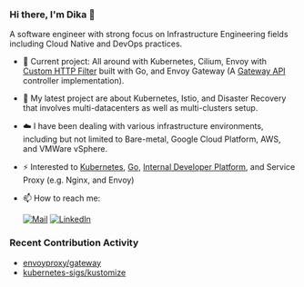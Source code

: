 ### Hi there, I'm Dika 👋

A software engineer with strong focus on Infrastructure Engineering fields including Cloud Native and DevOps practices.

- :rocket: Current project: All around with Kubernetes, Cilium, Envoy with [Custom HTTP Filter](https://www.envoyproxy.io/docs/envoy/latest/configuration/http/http_filters/golang_filter) built with Go, and Envoy Gateway (A [Gateway API](https://gateway-api.sigs.k8s.io/) controller implementation).
- :seedling: My latest project are about Kubernetes, Istio, and Disaster Recovery that involves multi-datacenters as well as multi-clusters setup.
- ☁️ I have been dealing with various infrastructure environments, including but not limited to Bare-metal, Google Cloud Platform, AWS, and VMWare vSphere.
- :zap: Interested to [Kubernetes](https://kubernetes.io), [Go](https://golang.org), [Internal Developer Platform](https://internaldeveloperplatform.org/), and Service Proxy (e.g. Nginx, and Envoy)
- 📫 How to reach me:

    [![Mail](https://img.shields.io/static/v1?label=%20&message=me@ardikabs.com&logo=gmail&style=flat&labelColor=white)](mailto:me@ardikabs.com)
    [![LinkedIn](https://img.shields.io/static/v1?label=%20&message=LinkedIn&color=blue&logo=LinkedIn&style=flat&labelColor=blue)](https://www.linkedin.com/in/ardikabs/)

### Recent Contribution Activity

- [envoyproxy/gateway](https://github.com/envoyproxy/gateway/commits?author=ardikabs)
- [kubernetes-sigs/kustomize](https://github.com/kubernetes-sigs/kustomize/commits?author=ardikabs)
